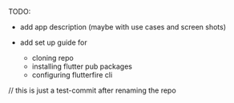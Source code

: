 TODO:

- add app description (maybe with use cases and screen shots)

- add set up guide for
  - cloning repo
  - installing flutter pub packages
  - configuring flutterfire cli

// this is just a test-commit after renaming the repo
